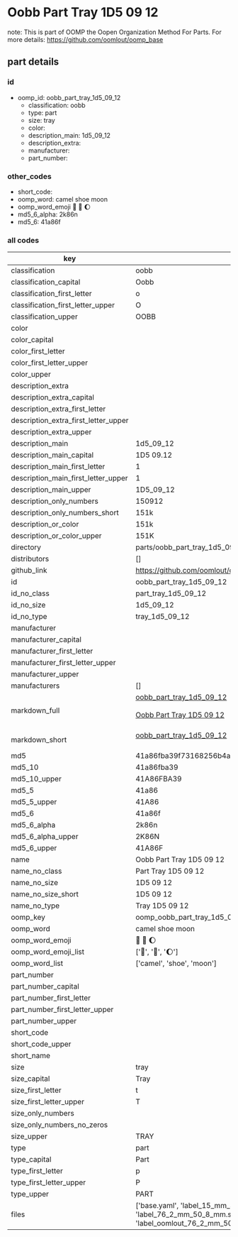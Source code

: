 # Oobb Part Tray 1D5 09 12  

note: This is part of OOMP the Oopen Organization Method For Parts. For more details: https://github.com/oomlout/oomp_base

##  part details





### id
* oomp_id: oobb_part_tray_1d5_09_12
  * classification: oobb
  * type: part
  * size: tray
  * color: 
  * description_main: 1d5_09_12
  * description_extra: 
  * manufacturer: 
  * part_number: 

### other_codes
* short_code: 
* oomp_word: camel shoe moon
* oomp_word_emoji :camel: :shoe: :moon:
* md5_6_alpha: 2k86n
* md5_6: 41a86f

### all codes 
| key | value |  
| --- | --- |  
| classification | oobb |  
| classification_capital | Oobb |  
| classification_first_letter | o |  
| classification_first_letter_upper | O |  
| classification_upper | OOBB |  
| color |  |  
| color_capital |  |  
| color_first_letter |  |  
| color_first_letter_upper |  |  
| color_upper |  |  
| description_extra |  |  
| description_extra_capital |  |  
| description_extra_first_letter |  |  
| description_extra_first_letter_upper |  |  
| description_extra_upper |  |  
| description_main | 1d5_09_12 |  
| description_main_capital | 1D5 09.12 |  
| description_main_first_letter | 1 |  
| description_main_first_letter_upper | 1 |  
| description_main_upper | 1D5_09_12 |  
| description_only_numbers | 150912 |  
| description_only_numbers_short | 151k |  
| description_or_color | 151k |  
| description_or_color_upper | 151K |  
| directory | parts/oobb_part_tray_1d5_09_12 |  
| distributors | [] |  
| github_link | https://github.com/oomlout/oomlout_oomp_part_src/tree/main/parts/oobb_part_tray_1d5_09_12/working |  
| id | oobb_part_tray_1d5_09_12 |  
| id_no_class | part_tray_1d5_09_12 |  
| id_no_size | 1d5_09_12 |  
| id_no_type | tray_1d5_09_12 |  
| manufacturer |  |  
| manufacturer_capital |  |  
| manufacturer_first_letter |  |  
| manufacturer_first_letter_upper |  |  
| manufacturer_upper |  |  
| manufacturers | [] |  
| markdown_full | [oobb_part_tray_1d5_09_12](https://github.com/oomlout/oomlout_oomp_part_src/tree/main/parts/oobb_part_tray_1d5_09_12/working)<br>[](https://github.com/oomlout/oomlout_oomp_part_src/tree/main/parts/oobb_part_tray_1d5_09_12/working)<br>[Oobb Part Tray 1D5 09 12](https://github.com/oomlout/oomlout_oomp_part_src/tree/main/parts/oobb_part_tray_1d5_09_12/working)<br><br> |  
| markdown_short | [oobb_part_tray_1d5_09_12](https://github.com/oomlout/oomlout_oomp_part_src/tree/main/parts/oobb_part_tray_1d5_09_12/working)<br><br> |  
| md5 | 41a86fba39f73168256b4ae593eb2d49 |  
| md5_10 | 41a86fba39 |  
| md5_10_upper | 41A86FBA39 |  
| md5_5 | 41a86 |  
| md5_5_upper | 41A86 |  
| md5_6 | 41a86f |  
| md5_6_alpha | 2k86n |  
| md5_6_alpha_upper | 2K86N |  
| md5_6_upper | 41A86F |  
| name | Oobb Part Tray 1D5 09 12 |  
| name_no_class | Part Tray 1D5 09 12 |  
| name_no_size | 1D5 09 12 |  
| name_no_size_short | 1D5 09 12 |  
| name_no_type | Tray 1D5 09 12 |  
| oomp_key | oomp_oobb_part_tray_1d5_09_12 |  
| oomp_word | camel shoe moon |  
| oomp_word_emoji | :camel: :shoe: :moon: |  
| oomp_word_emoji_list | [':camel:', ':shoe:', ':moon:'] |  
| oomp_word_list | ['camel', 'shoe', 'moon'] |  
| part_number |  |  
| part_number_capital |  |  
| part_number_first_letter |  |  
| part_number_first_letter_upper |  |  
| part_number_upper |  |  
| short_code |  |  
| short_code_upper |  |  
| short_name |  |  
| size | tray |  
| size_capital | Tray |  
| size_first_letter | t |  
| size_first_letter_upper | T |  
| size_only_numbers |  |  
| size_only_numbers_no_zeros |  |  
| size_upper | TRAY |  
| type | part |  
| type_capital | Part |  
| type_first_letter | p |  
| type_first_letter_upper | P |  
| type_upper | PART |  
| files | ['base.yaml', 'label_15_mm_30_mm.pdf', 'label_15_mm_30_mm.svg', 'label_76_2_mm_50_8_mm.pdf', 'label_76_2_mm_50_8_mm.svg', 'label_oomlout_76_2_mm_50_8_mm.pdf', 'label_oomlout_76_2_mm_50_8_mm.svg', 'readme.md', 'working.json', 'working.yaml'] |  

